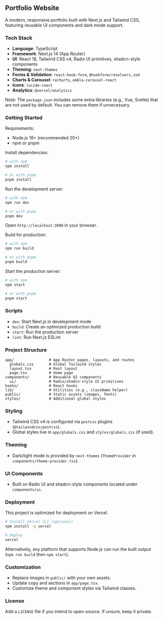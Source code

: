 ## Portfolio Website

A modern, responsive portfolio built with Next.js and Tailwind CSS, featuring reusable UI components and dark mode support.

### Tech Stack
- **Language**: TypeScript
- **Framework**: Next.js 14 (App Router)
- **UI**: React 18, Tailwind CSS v4, Radix UI primitives, shadcn-style components
- **Theming**: `next-themes`
- **Forms & Validation**: `react-hook-form`, `@hookform/resolvers`, `zod`
- **Charts & Carousel**: `recharts`, `embla-carousel-react`
- **Icons**: `lucide-react`
- **Analytics**: `@vercel/analytics`

Note: The `package.json` includes some extra libraries (e.g., Vue, Svelte) that are not used by default. You can remove them if unnecessary.

### Getting Started
Requirements:
- Node.js 18+ (recommended 20+)
- npm or pnpm

Install dependencies:
```bash
# with npm
npm install

# or with pnpm
pnpm install
```

Run the development server:
```bash
# with npm
npm run dev

# or with pnpm
pnpm dev
```

Open `http://localhost:3000` in your browser.

Build for production:
```bash
# with npm
npm run build

# or with pnpm
pnpm build
```

Start the production server:
```bash
# with npm
npm start

# or with pnpm
pnpm start
```

### Scripts
- `dev`: Start Next.js in development mode
- `build`: Create an optimized production build
- `start`: Run the production server
- `lint`: Run Next.js ESLint

### Project Structure
```text
app/                # App Router pages, layouts, and routes
  globals.css       # Global Tailwind styles
  layout.tsx        # Root layout
  page.tsx          # Home page
components/         # Reusable UI components
  ui/               # Radix/shadcn-style UI primitives
hooks/              # React hooks
lib/                # Utilities (e.g., className helper)
public/             # Static assets (images, fonts)
styles/             # Additional global styles
```

### Styling
- Tailwind CSS v4 is configured via `postcss` plugins (`@tailwindcss/postcss`).
- Global styles live in `app/globals.css` and `styles/globals.css` (if used).

### Theming
- Dark/light mode is provided by `next-themes` (`ThemeProvider` in `components/theme-provider.tsx`).

### UI Components
- Built on Radix UI and shadcn-style components located under `components/ui`.

### Deployment
This project is optimized for deployment on Vercel.
```bash
# Install Vercel CLI (optional)
npm install -g vercel

# Deploy
vercel
```
Alternatively, any platform that supports Node.js can run the built output (`npm run build` then `npm start`).

### Customization
- Replace images in `public/` with your own assets.
- Update copy and sections in `app/page.tsx`.
- Customize theme and component styles via Tailwind classes.

### License
Add a `LICENSE` file if you intend to open-source. If unsure, keep it private.
